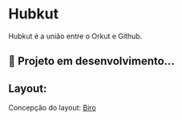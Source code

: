 # Hubkut
Hubkut é a união entre o Orkut e Github.

## :construction_worker: Projeto em desenvolvimento...

## Layout:
Concepção do layout: [Biro](https://github.com/birobirobiro)
